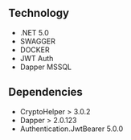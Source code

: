 ## Technology

- .NET 5.0
- SWAGGER
- DOCKER
- JWT Auth
- Dapper MSSQL

## Dependencies

- CryptoHelper > 3.0.2
- Dapper > 2.0.123
- Authentication.JwtBearer 5.0.0
 

